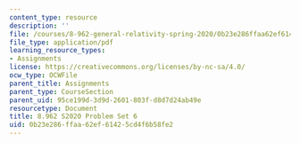 ```yaml
---
content_type: resource
description: ''
file: /courses/8-962-general-relativity-spring-2020/0b23e286ffaa62ef61425cd4f6b58fe2_MIT8_962S20_pset06.pdf
file_type: application/pdf
learning_resource_types:
- Assignments
license: https://creativecommons.org/licenses/by-nc-sa/4.0/
ocw_type: OCWFile
parent_title: Assignments
parent_type: CourseSection
parent_uid: 95ce199d-3d9d-2601-803f-d8d7d24ab49e
resourcetype: Document
title: 8.962 S2020 Problem Set 6
uid: 0b23e286-ffaa-62ef-6142-5cd4f6b58fe2
---
```

